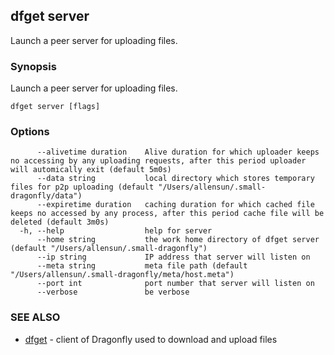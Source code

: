 ## dfget server

Launch a peer server for uploading files.

### Synopsis

Launch a peer server for uploading files.

```
dfget server [flags]
```

### Options

```
      --alivetime duration    Alive duration for which uploader keeps no accessing by any uploading requests, after this period uploader will automically exit (default 5m0s)
      --data string           local directory which stores temporary files for p2p uploading (default "/Users/allensun/.small-dragonfly/data")
      --expiretime duration   caching duration for which cached file keeps no accessed by any process, after this period cache file will be deleted (default 3m0s)
  -h, --help                  help for server
      --home string           the work home directory of dfget server (default "/Users/allensun/.small-dragonfly")
      --ip string             IP address that server will listen on
      --meta string           meta file path (default "/Users/allensun/.small-dragonfly/meta/host.meta")
      --port int              port number that server will listen on
      --verbose               be verbose
```

### SEE ALSO

* [dfget](dfget.md)	 - client of Dragonfly used to download and upload files

